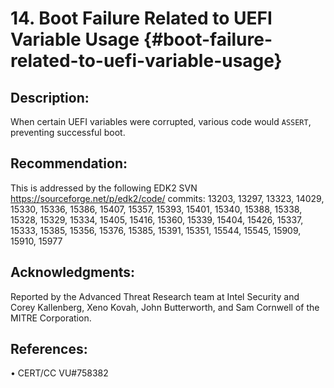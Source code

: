 # 14. Boot Failure Related to UEFI Variable Usage {#boot-failure-related-to-uefi-variable-usage}


## Description:


When certain UEFI variables were corrupted, various code would ```ASSERT```, preventing successful boot.


## Recommendation:


This is addressed by the following EDK2 SVN https://sourceforge.net/p/edk2/code/ commits: 13203, 13297, 13323, 14029, 15330, 15336,
15386, 15407, 15357, 15393, 15401, 15340, 15388, 15338, 15328, 15329, 15334, 15405, 15416, 15360,
15339, 15404, 15426, 15337, 15333, 15385, 15356, 15376, 15385, 15391, 15351, 15544, 15545, 15909,
15910, 15977


## Acknowledgments:


Reported by the Advanced Threat Research team at Intel Security and Corey Kallenberg, Xeno Kovah, John Butterworth, and Sam Cornwell of the MITRE Corporation.

## References:


•	CERT/CC VU#758382

